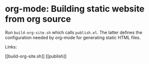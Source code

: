 # org-mode: Building static website from org source

Run `build-org-site.sh` which calls `publish.el`. The latter defines the configuration needed by org-mode for generating static HTML files.

Links:

[[build-org-site.sh]]
[[publish]]
